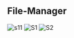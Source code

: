 ## File-Manager
![s11](https://user-images.githubusercontent.com/50993333/81531928-d2c97c80-9378-11ea-8142-2e9e6d019499.png)
![S1](https://user-images.githubusercontent.com/50993333/81531941-dbba4e00-9378-11ea-9362-d047e1f7b651.png)
![S2](https://user-images.githubusercontent.com/50993333/81531956-e1b02f00-9378-11ea-9bd1-cea58640b171.png)


